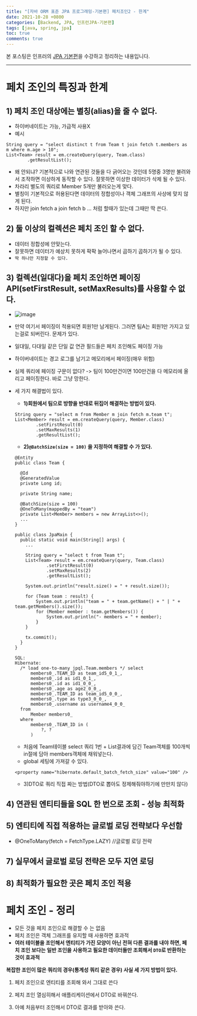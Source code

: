 ```yaml
---
title: "[자바 ORM 표준 JPA 프로그래밍-기본편] 페치조인2 - 한계"
date: 2021-10-28 +0800
categories: [Backend, JPA, 인프런JPA-기본편]
tags: [java, spring, jpa]
toc: true
comments: true
---
```


본 포스팅은 인프러의 [JPA 기본편](https://www.inflearn.com/course/ORM-JPA-Basic#)을 수강하고 정리하는 내용입니다.

<hr>

# 페치 조인의 특징과 한계
## 1) 페치 조인 대상에는 별칭(alias)을 줄 수 없다.
- 하이버네이트는 가능, 가급적 사용X
- 예시

~~~
String query = "select distinct t from Team t join fetch t.members as m where m.age > 10";
List<Team> result = em.createQuery(query, Team.class)
        .getResultList();
~~~

- 왜 안되냐? 기본적으로 나와 연관된 것들을 다 긁어오는 것인데 5명중 3명만 불려와서 조작하면 이상하게 동작할 수 있다. 잘못하면 이상한 데이터가 삭제 될 수 있다.
- 차라리 별도의 쿼리로 Member 5개만 불러오는게 맞다.
- 별칭이 기본적으로 허용된다면 데이터의 정합성이나 객체 그래프의 사상에 맞지 않게 된다.
- 하지만 join fetch a join fetch b ... 처럼 할때가 있는데 그때만 딱 쓴다.

## 2) 둘 이상의 컬렉션은 페치 조인 할 수 없다.
- 데이터 정합성에 안맞는다.
- 잘못하면 데이터가 예상치 못하게 팍팍 늘어나면서 곱하기 곱하기가 될 수 있다.
- `딱 하나만 지정할 수 있다.`

## 3) 컬렉션(일대다)을 페치 조인하면 페이징 API(setFirstResult, setMaxResults)를 사용할 수 없다.
- ![image](https://user-images.githubusercontent.com/44339530/139240439-00e6fddb-f32a-40da-9472-99a9423bef30.png)
- 만약 여기서 페이징이 적용되면 회원1만 남게된다. 그러면 팀A는 회원1만 가지고 있는걸로 되버린다. 문제가 있다.
- 일대일, 다대일 같은 단일 값 연관 필드들은 페치 조인해도 페이징 가능
- 하이버네이트는 경고 로그를 남기고 메모리에서 페이징(매우 위험)
- 실제 쿼리에 페이징 구문이 없다? -> 팀이 100만건이면 100만건을 다 메모리에 올리고 페이징한다. 바로 그냥 망한다.
- 세 가지 해결법이 있다. 
  - <b>1)회원에서 팀으로 방향을 반대로 뒤집어 해결하는 방법이 있다.</b>

  ~~~
  String query = "select m from Member m join fetch m.team t";
  List<Member> result = em.createQuery(query, Member.class)
          .setFirstResult(0)
          .setMaxResults(1)
          .getResultList();
  ~~~
  
  - <b>2)`@BatchSize(size = 100)` 을 지정하여 해결할 수 가 있다.</b>
  
  ~~~
  @Entity
  public class Team {

    @Id
    @GeneratedValue
    private Long id;

    private String name;

    @BatchSize(size = 100)
    @OneToMany(mappedBy = "team")
    private List<Member> members = new ArrayList<>();
    ...
  }

  public class JpaMain {
    public static void main(String[] args) {
      ...

      String query = "select t from Team t";
      List<Team> result = em.createQuery(query, Team.class)
              .setFirstResult(0)
              .setMaxResults(2)
              .getResultList();

      System.out.println("result.size() = " + result.size());

      for (Team team : result) {
          System.out.println("team = " + team.getName() + " | " + team.getMembers().size());
          for (Member member : team.getMembers()) {
              System.out.println("- members = " + member);
          }
      }
      
      tx.commit();
    }
  }

  SQL:
  Hibernate: 
    /* load one-to-many jpql.Team.members */ select
        members0_.TEAM_ID as team_id5_0_1_,
        members0_.id as id1_0_1_,
        members0_.id as id1_0_0_,
        members0_.age as age2_0_0_,
        members0_.TEAM_ID as team_id5_0_0_,
        members0_.type as type3_0_0_,
        members0_.username as username4_0_0_ 
    from
        Member members0_ 
    where
        members0_.TEAM_ID in (
            ?, ?
        )
  ~~~
  
  - 처음에 Team테이블 select 쿼리 1번 + List결과에 담긴 Team객체를 100개씩 in절에 담아 members객체에 채워넣는다.
  - global 세팅에 가져갈 수 있다.
  
  ~~~
  <property name="hibernate.default_batch_fetch_size" value="100" />
  ~~~
  
  - 3)DTO로 쿼리 직접 짜는 방법(DTO로 뽑아도 정제해줘야하기에 만만치 않다)

## 4) 연관된 엔티티들을 SQL 한 번으로 조회 - 성능 최적화

## 5) 엔티티에 직접 적용하는 글로벌 로딩 전략보다 우선함
- @OneToMany(fetch = FetchType.LAZY) //글로벌 로딩 전략

## 7) 실무에서 글로벌 로딩 전략은 모두 지연 로딩

## 8) 최적화가 필요한 곳은 페치 조인 적용

# 페치 조인 - 정리
- 모든 것을 페치 조인으로 해결할 수 는 없음
- 페치 조인은 객체 그래프를 유지할 때 사용하면 효과적
- <b>여러 테이블을 조인해서 엔티티가 가진 모양이 아닌 전혀 다른 결과를 내야 하면, 페치 조인 보다는 일반 조인을 사용하고 필요한 데이터들만 조회해서 `DTO`로 반환하는 것이 효과적</b>

<b>복잡한 조인이 많은 쿼리의 경우(통계성 쿼리 같은 경우) 사실 세 가지 방법이 있다.</b>

1) 페치 조인으로 엔티티를 조회해 와서 그대로 쓴다

2) 페치 조인 열심히해서 애플리케이션에서 DTO로 바꿔쓴다.

3) 아예 처음부터 조인해서 DTO로 결과를 받아와 쓴다.
